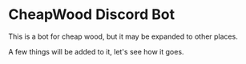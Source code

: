 # CheapWood Discord Bot 
This is a bot for cheap wood, but it may be expanded to other places.

A few things will be added to it, let's see how it goes. 